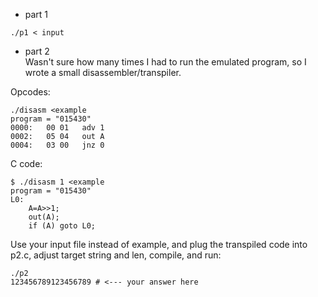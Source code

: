 * part 1  
```
./p1 < input
```
* part 2  
Wasn't sure how many times I had to run the emulated program, so I wrote
a small disassembler/transpiler.

Opcodes:
```
./disasm <example 
program = "015430"
0000:	00 01	adv 1
0002:	05 04	out A
0004:	03 00	jnz 0
```

C code:
```
$ ./disasm 1 <example 
program = "015430"
L0:
    A=A>>1;
    out(A);
    if (A) goto L0;
```

Use your input file instead of example, and plug the transpiled code into p2.c, adjust target string and len, compile, and run:
```
./p2
123456789123456789 # <--- your answer here
```
